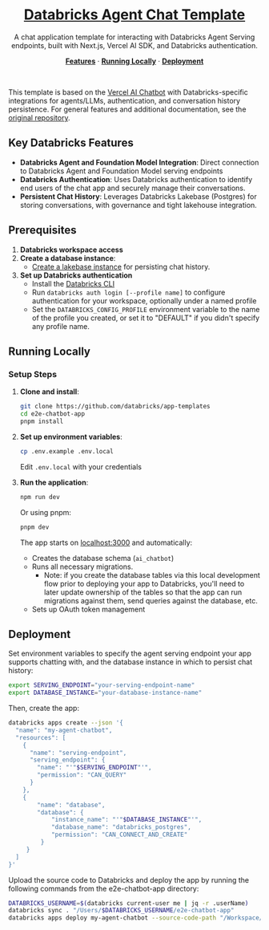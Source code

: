 <a href="https://docs.databricks.com/aws/en/generative-ai/agent-framework/chat-app">
  <h1 align="center">Databricks Agent Chat Template</h1>
</a>

<p align="center">
    A chat application template for interacting with Databricks Agent Serving endpoints, built with Next.js, Vercel AI SDK, and Databricks authentication.
</p>

<p align="center">
  <a href="#features"><strong>Features</strong></a> ·
  <a href="#running-locally"><strong>Running Locally</strong></a> ·
  <a href="#deployment"><strong>Deployment</strong></a>
</p>
<br/>

This template is based on the [Vercel AI Chatbot](https://github.com/vercel/ai-chatbot) with Databricks-specific integrations for agents/LLMs, authentication, and conversation history persistence.
For general features and additional documentation, see the [original repository](https://github.com/vercel/ai-chatbot/blob/main/README.md).

## Key Databricks Features

- **Databricks Agent and Foundation Model Integration**: Direct connection to Databricks Agent and Foundation Model serving endpoints
- **Databricks Authentication**: Uses Databricks authentication to identify end users of the chat app and securely manage their conversations.
- **Persistent Chat History**: Leverages Databricks Lakebase (Postgres) for storing conversations, with governance and tight lakehouse integration.

## Prerequisites

1. **Databricks workspace access**
2. **Create a database instance**:
   - [Create a lakebase instance](https://docs.databricks.com/aws/en/oltp/instances/create/) for persisting chat history.
3. **Set up Databricks authentication**
   - Install the [Databricks CLI](https://docs.databricks.com/en/dev-tools/cli/install.html)
   - Run `databricks auth login [--profile name]` to configure authentication for your workspace, optionally under a named profile
   - Set the `DATABRICKS_CONFIG_PROFILE` environment variable to the name of the profile you created, or set it to "DEFAULT" if you didn't specify any profile name.


## Running Locally

### Setup Steps

1. **Clone and install**:
   ```bash
   git clone https://github.com/databricks/app-templates
   cd e2e-chatbot-app
   pnpm install
   ```

2. **Set up environment variables**:
   ```bash
   cp .env.example .env.local
   ```

   Edit `.env.local` with your credentials

3. **Run the application**:
   ```bash
   npm run dev
   ```

   Or using pnpm:
   ```bash
   pnpm dev
   ```

   The app starts on [localhost:3000](http://localhost:3000) and automatically:
   - Creates the database schema (`ai_chatbot`)
   - Runs all necessary migrations. 
     - Note: if you create the database tables via this local development flow prior to deploying your app to Databricks,
       you'll need to later update ownership of the tables so that the app can run migrations against them, send queries against
       the database, etc.
   - Sets up OAuth token management

## Deployment


Set environment variables to specify the agent serving endpoint your app supports chatting with,
and the database instance in which to persist chat history:  

```bash
export SERVING_ENDPOINT="your-serving-endpoint-name"
export DATABASE_INSTANCE="your-database-instance-name"
```

Then, create the app:
```bash
databricks apps create --json '{
  "name": "my-agent-chatbot",
  "resources": [
    {
      "name": "serving-endpoint",
      "serving_endpoint": {
        "name": "'"$SERVING_ENDPOINT"'",
        "permission": "CAN_QUERY"
      }
    },
    {
        "name": "database",
        "database": {
            "instance_name": "'"$DATABASE_INSTANCE"'",
            "database_name": "databricks_postgres",
            "permission": "CAN_CONNECT_AND_CREATE"
         }
     }
  ]
}'
```

Upload the source code to Databricks and deploy the app by running the following commands from the e2e-chatbot-app directory:

```bash
DATABRICKS_USERNAME=$(databricks current-user me | jq -r .userName)
databricks sync . "/Users/$DATABRICKS_USERNAME/e2e-chatbot-app"
databricks apps deploy my-agent-chatbot --source-code-path "/Workspace/Users/$DATABRICKS_USERNAME/e2e-chatbot-app"
```
